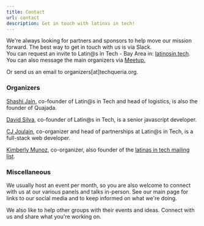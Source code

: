 ```yaml
---
title: Contact
url: contact
description: Get in touch with latinxs in tech!
---
```


We're always looking for partners and sponsors to help move our mission forward.
The best way to get in touch with us is via Slack.  
You can request an invite to Latin@s in Tech - Bay Area in: <a href="http://latinosin.tech/" target="_blank">latinosin.tech</a>.
You can also message the main organizers via <a href="http://www.meetup.com/Latinos-in-Tech-Bay-Area/" target="_blank">Meetup.</a>

Or send us an email to organizers[at]techqueria.org.

<h3>Organizers</h3>

<a href="https://www.linkedin.com/in/quahada" target="_blank">Shashi Jain</a>, co-founder of
Latin@s in Tech and head of logistics, is also the founder of Quajada.

<a href="https://www.linkedin.com/in/dvidsilva" target="_blank">David Silva</a>, co-founder of
Latin@s in Tech, is a senior javascript developer.

<a href="https://www.linkedin.com/in/cjoulain" target="_blank">CJ Joulain</a>, co-organizer and head
of partnerships at Latin@s in Tech, is a full-stack web developer.

<a href="https://www.linkedin.com/in/kimberlymunoz" target="_blank">Kimberly Munoz</a>, co-organizer, also founder
of the <a href="http://tinyletter.com/latinasintech" target="_blank">latinas in tech mailing list</a>.

<h3>Miscellaneous</h3>

We usually host an event per month, so you are also welcome to connect with us at our various panels and talks in-person.
See our main page for links to our social media and to keep informed on what we're doing.

We also like to help other groups with their events and ideas.  Connect with us and share what you're working on.
